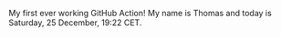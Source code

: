 My first ever working GitHub Action!
My name is Thomas and today is Saturday, 25 December, 19:22 CET. 
